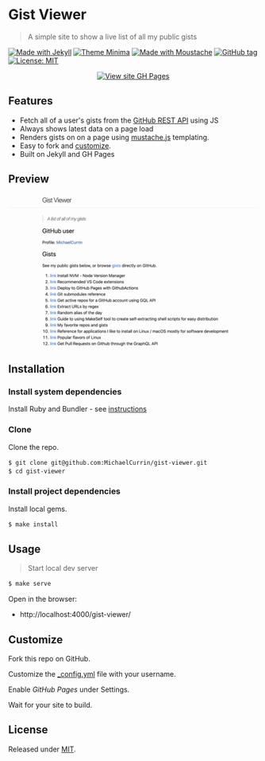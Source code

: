 # Gist Viewer
> A simple site to show a live list of all my public gists 

[![Made with Jekyll](https://img.shields.io/badge/Jekyll-3.9-blue?logo=jekyll)](https://jekyllrb.com)
[![Theme Minima](https://img.shields.io/badge/theme-Minima-blue)](https://github.com/jekyll/minima)
[![Made with Moustache](https://img.shields.io/npm/v/mustache?label=mustache)](https://www.npmjs.com/package/mustache)
[![GitHub tag](https://img.shields.io/github/tag/MichaelCurrin/gist-viewer)](https://github.com/MichaelCurrin/gist-viewer/tags/?include_prereleases&sort=semver)
[![License: MIT](https://img.shields.io/badge/License-MIT-blue)](#license)

<div align="center">

[![View site GH Pages](https://img.shields.io/badge/View_site-GH_Pages-green?style=for-the-badge)](https://michaelcurrin.github.io/gist-viewer/)

</div>


## Features

- Fetch all of a user's gists from the [GitHub REST API](https://docs.github.com/en/rest) using JS
- Always shows latest data on a page load
- Renders gists on on a page using [mustache.js](https://www.npmjs.com/package/mustache) templating.
- Easy to fork and [customize](#customize).
- Built on Jekyll and GH Pages


## Preview

[![Sample screenshot](/sample.png)](https://michaelcurrin.github.io/gist-viewer/)


## Installation

### Install system dependencies

Install Ruby and Bundler - see [instructions](https://gist.github.com/MichaelCurrin/3af38fca4e2903cdedfb8402c18b2936)

### Clone

Clone the repo.

```sh
$ git clone git@github.com:MichaelCurrin/gist-viewer.git
$ cd gist-viewer
```

### Install project dependencies

Install local gems.

```sh
$ make install
```


## Usage
> Start local dev server

```sh
$ make serve
```

Open in the browser:

- http://localhost:4000/gist-viewer/


## Customize

Fork this repo on GitHub.

Customize the [\_config.yml](/_config.yml) file with your username.

Enable _GitHub Pages_ under Settings.

Wait for your site to build.


## License

Released under [MIT](/LICENSE).
